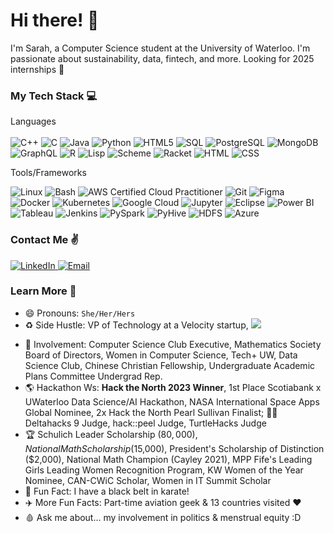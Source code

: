 <!--       hi stalker :)        -->



# Hi there! 👋

I'm Sarah, a Computer Science student at the University of Waterloo. I'm passionate about sustainability, data, fintech, and more. Looking for 2025 internships 🙂

### My Tech Stack 💻
Languages   <br>  <br> 
![C++](https://img.shields.io/badge/C++-%23007ACC.svg?style=for-the-badge&logo=C++&logoColor=white)
![C](https://img.shields.io/badge/C-%23F24E1E.svg?style=for-the-badge&logo=C&logoColor=white)
![Java](https://img.shields.io/badge/java-%2338B2AC.svg?style=for-the-badge&logo=java-css&logoColor=white)
![Python](https://img.shields.io/badge/python-3670A0?style=for-the-badge&logo=python&logoColor=ffdd54)
![HTML5](https://img.shields.io/badge/html5-%23E34F26.svg?style=for-the-badge&logo=html5&logoColor=white)
![SQL](https://img.shields.io/badge/sql-%234ea94b.svg?style=for-the-badge&logo=sql&logoColor=white)
![PostgreSQL](https://img.shields.io/badge/PostgreSQL-%231572B6.svg?style=for-the-badge&logo=PostgreSQL&logoColor=white)
![MongoDB](https://img.shields.io/badge/MongoDB-%234ea94b.svg?style=for-the-badge&logo=mongodb&logoColor=white)
![GraphQL](https://img.shields.io/badge/GraphQL-039BE5?style=for-the-badge&logo=GraphQL&logoColor=#FFCB33)
![R](https://img.shields.io/badge/R-%2320232a.svg?style=for-the-badge&logo=R&logoColor=%2361DAFB)
![Lisp](https://img.shields.io/badge/Lisp-F7931E?style=for-the-badge&logo=Lisp&logoColor=white)
![Scheme](https://img.shields.io/badge/Scheme-%23593d88.svg?style=for-the-badge&logo=Scheme&logoColor=white)
![Racket](https://img.shields.io/badge/Racket-6DA55F?style=for-the-badge&logo=Racket&logoColor=white)
![HTML](https://img.shields.io/badge/HTML-%23000.svg?style=for-the-badge&logo=HTML&logoColor=white)
![CSS](https://img.shields.io/badge/CSS-%23E4405F.svg?style=for-the-badge&logo=CSS&logoColor=white"alt="CSS")


Tools/Frameworks 

![Linux](https://img.shields.io/badge/Linux-%2320232a.svg?style=for-the-badge&logo=Linux&logoColor=%2361DAFB)
![Bash](https://img.shields.io/badge/Bash-%230175C2.svg?style=for-the-badge&logo=Bash&logoColor=white)
![AWS Certified Cloud Practitioner](https://img.shields.io/badge/AWS_Certified_Cloud_Practitioner%20%20-CC2927?style=for-the-badge&logo=Bash%20sql%20server&logoColor=white)
![Git](https://img.shields.io/badge/Git-%234285F4.svg?style=for-the-badge&logo=Git&logoColor=white)
![Figma](https://img.shields.io/badge/Figma-%23430098.svg?style=for-the-badge&logo=Figma&logoColor=white)
![Docker](https://img.shields.io/badge/Docker-%234ea94b.svg?style=for-the-badge&logo=Docker&logoColor=white)
![Kubernetes](https://img.shields.io/badge/Kubernetes-%234ea94b.svg?style=for-the-badge&logo=Kubernetes&logoColor=white)
![Google Cloud](https://img.shields.io/badge/Google_Cloud-%23000.svg?style=for-the-badge&logo=Google_Cloud&logoColor=white)
![Jupyter](https://img.shields.io/badge/Jupyter-777BB4?style=for-the-badge&logo=Jupyter&logoColor=white)
![Eclipse](https://img.shields.io/badge/Eclipse-%23F24E1E.svg?style=for-the-badge&logo=Eclipse&logoColor=white)
![Power BI](https://img.shields.io/badge/Power_BI-F7931E?style=for-the-badge&logo=Power_BI&logoColor=white)
![Tableau](https://img.shields.io/badge/Tableau-%23007ACC.svg?style=for-the-badge&logo=Tableau&logoColor=white)
![Jenkins](https://img.shields.io/badge/Jenkins-6DA55F?style=for-the-badge&logo=Jenkins&logoColor=white)
![PySpark](https://img.shields.io/badge/PySpark-039BE5?style=for-the-badge&logo=PySpark&logoColor=#FFCB33)
![PyHive](https://img.shields.io/badge/PyHive-%23593d88.svg?style=for-the-badge&logo=PyHive&logoColor=white)
![HDFS](https://img.shields.io/badge/HDFS-%23F24E1E.svg?style=for-the-badge&logo=HDFS&logoColor=white)
![Azure](https://img.shields.io/badge/Azure-%231572B6.svg?style=for-the-badge&logo=Azure&logoColor=white)

### Contact Me ✌️
<a href="https://www.linkedin.com/in/sarah-wilson-25a25b219/" target="_blank">
  <img src="https://img.shields.io/badge/linkedin-%230077B5.svg?style=for-the-badge&logo=linkedin&logoColor=white" alt="LinkedIn"/>
</a>

<a href="mailto:s5wilson@uwaterloo.ca" target="_blank">
  <img src="https://img.shields.io/badge/Email-D14836?style=for-the-badge&logo=Email&logoColor=white" alt="Email"/>
</a>

### Learn More 🤩
* 😄 Pronouns: `She/Her/Hers`
* ♻️ Side Hustle: VP of Technology at a Velocity startup,               <a href="https://3cycle.ca/" target="_blank">
  <img src="https://img.shields.io/badge/3cycle-%234ea94b.svg?style=for-the-badge&logo=3cycle&logoColor=white"/>
</a>

* 🌱 Involvement: Computer Science Club Executive, Mathematics Society Board of Directors, Women in Computer Science, Tech+ UW, Data Science Club, Chinese Christian Fellowship, Undergraduate Academic Plans Committee Undergrad Rep.
* 🌎 Hackathon Ws: **Hack the North 2023 Winner**, 1st Place Scotiabank x UWaterloo Data Science/AI Hackathon, NASA International Space Apps Global Nominee, 2x Hack the North Pearl Sullivan Finalist; 🤵‍♀️ Deltahacks 9 Judge, hack::peel Judge, TurtleHacks Judge
* 🏆 Schulich Leader Scholarship ($80,000), National Math Scholarship ($15,000), President's Scholarship of Distinction ($2,000), National Math Champion (Cayley 2021), MPP Fife's Leading Girls Leading Women Recognition Program, KW Women of the Year Nominee, CAN-CWiC Scholar, Women in IT Summit Scholar
* 🥋 Fun Fact: I have a black belt in karate!
* ✈️ More Fun Facts: Part-time aviation geek & 13 countries visited ❤️
* 🩸 Ask me about... my involvement in politics & menstrual equity :D



<!--
**sarah-wilsxn/sarah-wilsxn** is a ✨ _special_ ✨ repository because its `README.md` (this file) appears on your GitHub profile.

Here are some ideas to get you started:

- 🔭 I’m currently working on ...
- 🌱 I’m currently learning ...
- 👯 I’m looking to collaborate on ...
- 🤔 I’m looking for help with ...
- 💬 Ask me about ...
- 📫 How to reach me: ...
- 😄 Pronouns: ...
- ⚡ Fun fact: ...
-->
